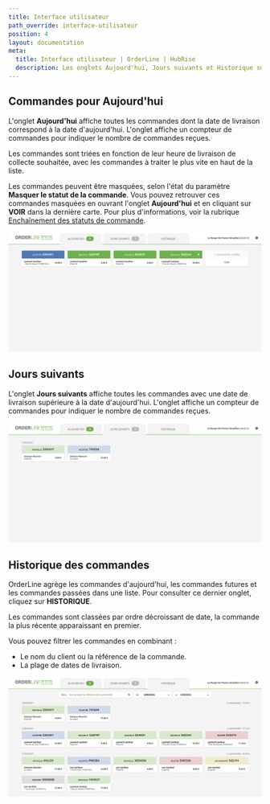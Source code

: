 ```yaml
---
title: Interface utilisateur
path_override: interface-utilisateur
position: 4
layout: documentation
meta:
  title: Interface utilisateur | OrderLine | HubRise
  description: Les onglets Aujourd'hui, Jours suivants et Historique sont disponibles afin de faciliter l'accès à OrderLine. Synchronisez les données.
---
```


## Commandes pour Aujourd'hui

L'onglet **Aujourd'hui** affiche toutes les commandes dont la date de livraison correspond à la date d'aujourd'hui. L'onglet affiche un compteur de commandes pour indiquer le nombre de commandes reçues.

Les commandes sont triées en fonction de leur heure de livraison de collecte souhaitée, avec les commandes à traiter le plus vite en haut de la liste.

Les commandes peuvent être masquées, selon l'état du paramètre **Masquer le statut de la commande**. Vous pouvez retrouver ces commandes masquées en ouvrant l'onglet **Aujourd'hui** et en cliquant sur **VOIR** dans la dernière carte. Pour plus d'informations, voir la rubrique [Enchaînement des statuts de commande](/apps/orderline/parametres/#encha-nement-des-statuts-de-commande/).

![Onglet Aujourd'hui de OrderLine](./images/006-todays-orders.png)

## Jours suivants

L'onglet **Jours suivants** affiche toutes les commandes avec une date de livraison supérieure à la date d'aujourd'hui. L'onglet affiche un compteur de commandes pour indiquer le nombre de commandes reçues.

![Onglet Jours suivants de OrderLine](./images/007-future-orders.png)

## Historique des commandes

OrderLine agrège les commandes d'aujourd'hui, les commandes futures et les commandes passées dans une liste. Pour consulter ce dernier onglet, cliquez sur **HISTORIQUE**.

Les commandes sont classées par ordre décroissant de date, la commande la plus récente apparaissant en premier.

Vous pouvez filtrer les commandes en combinant :

- Le nom du client ou la référence de la commande.
- La plage de dates de livraison.

![Onglet Historique des commandes de OrderLine](./images/008-orders-history.png)
